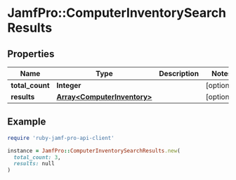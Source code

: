 # JamfPro::ComputerInventorySearchResults

## Properties

| Name | Type | Description | Notes |
| ---- | ---- | ----------- | ----- |
| **total_count** | **Integer** |  | [optional] |
| **results** | [**Array&lt;ComputerInventory&gt;**](ComputerInventory.md) |  | [optional] |

## Example

```ruby
require 'ruby-jamf-pro-api-client'

instance = JamfPro::ComputerInventorySearchResults.new(
  total_count: 3,
  results: null
)
```

